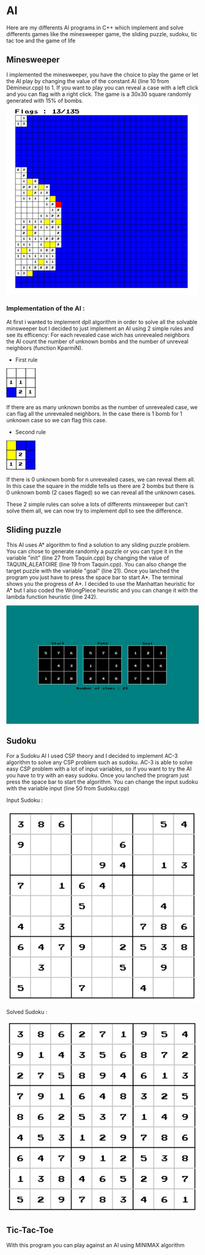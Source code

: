 # AI
Here are my differents AI programs in C++ which implement and solve differents games like the minesweeper game, the sliding puzzle, sudoku, tic tac toe and the game of life

## Minesweeper
  I implemented the minesweeper, you have the choice to play the game or let the AI play by changing the value of the constant AI (line 10 from Démineur.cpp) to 1. If you want to play you can reveal a case with a left click and you can flag with a right click. The game is a 30x30 square randomly generated with 15% of bombs.
![AI Design](images/demineur1.JPG)

### Implementation of the AI : 
At first i wanted to implement dpll algorithm in order to solve all the solvable minsweeper but I decided to just implement an AI using 2 simple rules and see its efficency:
For each revealed case wich has unrevealed neighbors the AI count the number of unknown bombs and the number of unreveal neighbors (function KparmiN).

 - First rule

![AI Design](images/demineur2.JPG)

If there are as many unknown bombs as the number of unrevealed case, we can flag all the unrevealed neighbors. In the case there is 1 bomb for 1 unknown case so we can flag this case.

  - Second rule
  
  ![AI Design](images/demineur3.JPG)
  
  If there is 0 unknown bomb for n unrevealed cases, we can reveal them all. In this case the square in the middle tells us there are 2 bombs but there is 0 unknown bomb (2 cases flaged) so we can reveal all the unknown cases.
  
  
 These 2 simple rules can solve a lots of differents minsweeper but can't solve them all, we can now try to implement dpll to see the difference.
 
 
 ## Sliding puzzle
 
This AI uses A* algorithm to find a solution to any sliding puzzle problem. You can chose to generate randomly a puzzle or you can type it in the variable "init" (line 27 from Taquin.cpp) by changing the value of TAQUIN_ALEATOIRE (line 19 from Taquin.cpp). You can also change the target puzzle with the variable "goal" (line 21). Once you lanched the program you just have to press the space bar to start A*. The terminal shows you the progress of A*. I decided to use the Manhattan heuristic for A* but I also coded the WrongPiece heuristic and you can change it with the lambda function heuristic (line 242).

![AI Design](images/puzzle1.JPG)


## Sudoku

For a Sudoku AI I used CSP theory and I decided to implement AC-3 algorithm to solve any CSP problem such as sudoku. AC-3 is able to solve easy CSP problem with a lot of input variables, so if you want to try the AI you have to try with an easy sudoku. Once you lanched the program just press the space bar to start the algorithm. You can change the input sudoku with the variable input (line 50 from Sudoku.cpp)

Input Sudoku :

![AI Design](images/sudoku1.JPG) 

Solved Sudoku :

![AI Design](images/sudoku2.JPG)


## Tic-Tac-Toe

With this program you can play against an AI using MINIMAX algorithm


